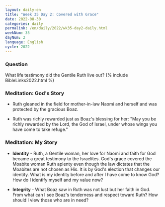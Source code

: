```yaml
---
layout: daily-en
title: "Week 35 Day 2: Covered with Grace"
date: 2022-08-30
categories: daily
permalink: /en/daily/2022/wk35-day2-daily.html
weekNum: 35
dayNum: 2
language: English
cycle: 2022
---
```

### Question     
What life testimony did the Gentile Ruth live out?
{% include BibleLinks2022.html %} 

### Meditation: God's Story   
+ Ruth gleaned in the field for mother-in-law Naomi and herself and was protected by the gracious Boaz. 

+ Ruth was richly rewarded just as Boaz's blessing for her: "May you be richly rewarded by the Lord, the God of Israel, under whose wings you have come to take refuge." 

### Meditation: My Story   
+ **Identity** - Ruth, a Gentile woman, her love for Naomi and faith for God became a great testimony to the Israelites. God's grace covered the Moabite woman Ruth aplenty even though the law dictates that the Moabites are not chosen as His. It is by God's election that changes our identity. What is my identity before and after I have come to know God? How do I identify myself and my value now? 

+ **Integrity** - What Boaz saw in Ruth was not lust but her faith in God. From what can I see Boaz's tenderness and respect toward Ruth? How should I view those who are in need?  
